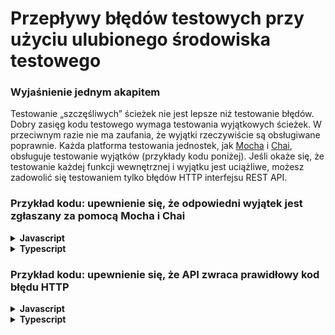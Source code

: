 # Przepływy błędów testowych przy użyciu ulubionego środowiska testowego

### Wyjaśnienie jednym akapitem

Testowanie „szczęśliwych” ścieżek nie jest lepsze niż testowanie błędów. Dobry zasięg kodu testowego wymaga testowania wyjątkowych ścieżek. W przeciwnym razie nie ma zaufania, że wyjątki rzeczywiście są obsługiwane poprawnie. Każda platforma testowania jednostek, jak [Mocha](https://mochajs.org/) i [Chai](http://chaijs.com/), obsługuje testowanie wyjątków (przykłady kodu poniżej). Jeśli okaże się, że testowanie każdej funkcji wewnętrznej i wyjątku jest uciążliwe, możesz zadowolić się testowaniem tylko błędów HTTP interfejsu REST API.

### Przykład kodu: upewnienie się, że odpowiedni wyjątek jest zgłaszany za pomocą Mocha i Chai

<details>
<summary><strong>Javascript</strong></summary>

```javascript
describe('Facebook chat', () => {
  it('Notifies on new chat message', () => {
    const chatService = new chatService();
    chatService.participants = getDisconnectedParticipants();
    expect(chatService.sendMessage.bind({ message: 'Hi' })).to.throw(ConnectionError);
  });
});
```
</details>

<details>
<summary><strong>Typescript</strong></summary>

```typescript
describe('Facebook chat', () => {
  it('Notifies on new chat message', () => {
    const chatService = new chatService();
    chatService.participants = getDisconnectedParticipants();
    expect(chatService.sendMessage.bind({ message: 'Hi' })).to.throw(ConnectionError);
  });
});
```
</details>

### Przykład kodu: upewnienie się, że API zwraca prawidłowy kod błędu HTTP

<details>
<summary><strong>Javascript</strong></summary>

```javascript
it('Creates new Facebook group', () => {
  const invalidGroupInfo = {};
  return httpRequest({
    method: 'POST',
    uri: 'facebook.com/api/groups',
    resolveWithFullResponse: true,
    body: invalidGroupInfo,
    json: true
  }).then((response) => {
    expect.fail('if we were to execute the code in this block, no error was thrown in the operation above')
  }).catch((response) => {
    expect(400).to.equal(response.statusCode);
  });
});
```
</details>

<details>
<summary><strong>Typescript</strong></summary>

```typescript
it('Creates new Facebook group', async () => {
  let invalidGroupInfo = {};
  try {
    const response = await httpRequest({
      method: 'POST',
      uri: 'facebook.com/api/groups',
      resolveWithFullResponse: true,
      body: invalidGroupInfo,
      json: true
    })
    // if we were to execute the code in this block, no error was thrown in the operation above
    expect.fail('The request should have failed')
  } catch(response) {
    expect(400).to.equal(response.statusCode);
  }
});
```
</details>
